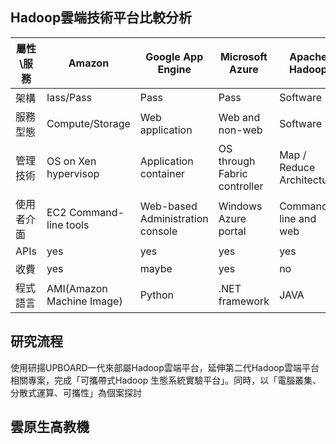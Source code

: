 


Hadoop雲端技術平台比較分析
-------------------------------------
|屬性\服務|Amazon|Google App Engine|Microsoft Azure|Apache Hadoop|
|----|----|----|----|----|
|架構|Iass/Pass|Pass|Pass|Software|
|服務型態|Compute/Storage|Web application|Web and non-web|Software|
|管理技術|OS on Xen hypervisop|Application container|OS through Fabric controller|Map / Reduce Architecture|
|使用者介面|EC2 Command-line tools|Web-based Administration console|Windows Azure portal|Command line and web|
|APIs|yes|yes|yes|yes|
|收費|yes|maybe|yes|no|
|程式語言|AMI(Amazon Machine Image)|Python|.NET framework|JAVA|

研究流程
--------------------------------------
使用研揚UPBOARD一代來部屬Hadoop雲端平台，延伸第二代Hadoop雲端平台相關專案，完成「可攜帶式Hadoop 生態系統實驗平台」。同時，以「電腦叢集、分散式運算、可攜性」為個案探討

雲原生高教機
---------------------------------------
